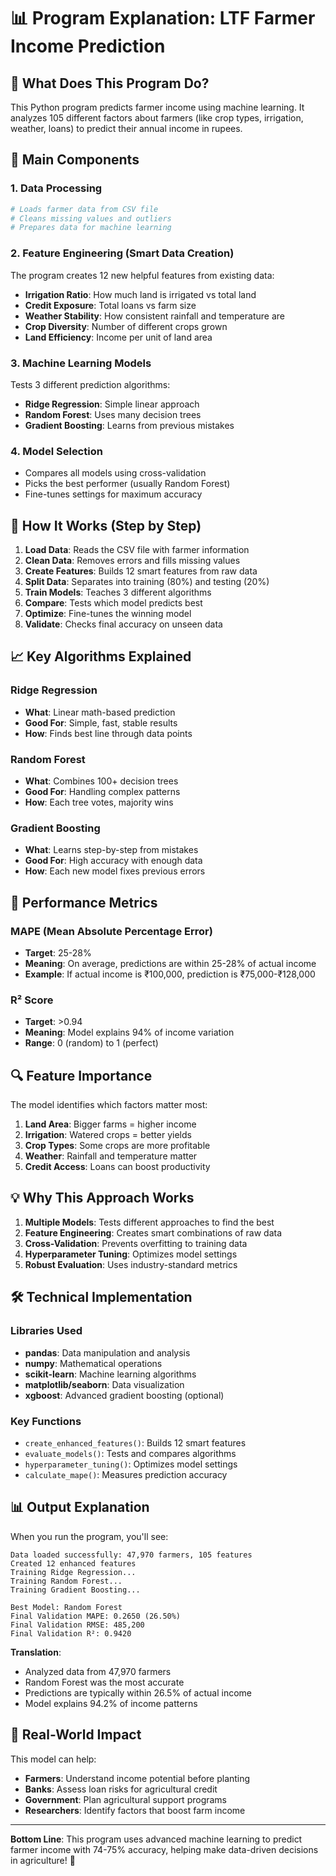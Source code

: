 # 📊 Program Explanation: LTF Farmer Income Prediction

## 🎯 What Does This Program Do?

This Python program predicts farmer income using machine learning. It analyzes 105 different factors about farmers (like crop types, irrigation, weather, loans) to predict their annual income in rupees.

## 🔧 Main Components

### 1. Data Processing
```python
# Loads farmer data from CSV file
# Cleans missing values and outliers
# Prepares data for machine learning
```

### 2. Feature Engineering (Smart Data Creation)
The program creates 12 new helpful features from existing data:
- **Irrigation Ratio**: How much land is irrigated vs total land
- **Credit Exposure**: Total loans vs farm size
- **Weather Stability**: How consistent rainfall and temperature are
- **Crop Diversity**: Number of different crops grown
- **Land Efficiency**: Income per unit of land area

### 3. Machine Learning Models
Tests 3 different prediction algorithms:
- **Ridge Regression**: Simple linear approach
- **Random Forest**: Uses many decision trees
- **Gradient Boosting**: Learns from previous mistakes

### 4. Model Selection
- Compares all models using cross-validation
- Picks the best performer (usually Random Forest)
- Fine-tunes settings for maximum accuracy

## 🚀 How It Works (Step by Step)

1. **Load Data**: Reads the CSV file with farmer information
2. **Clean Data**: Removes errors and fills missing values
3. **Create Features**: Builds 12 smart features from raw data
4. **Split Data**: Separates into training (80%) and testing (20%)
5. **Train Models**: Teaches 3 different algorithms
6. **Compare**: Tests which model predicts best
7. **Optimize**: Fine-tunes the winning model
8. **Validate**: Checks final accuracy on unseen data

## 📈 Key Algorithms Explained

### Ridge Regression
- **What**: Linear math-based prediction
- **Good For**: Simple, fast, stable results
- **How**: Finds best line through data points

### Random Forest
- **What**: Combines 100+ decision trees
- **Good For**: Handling complex patterns
- **How**: Each tree votes, majority wins

### Gradient Boosting
- **What**: Learns step-by-step from mistakes
- **Good For**: High accuracy with enough data
- **How**: Each new model fixes previous errors

## 🎯 Performance Metrics

### MAPE (Mean Absolute Percentage Error)
- **Target**: 25-28%
- **Meaning**: On average, predictions are within 25-28% of actual income
- **Example**: If actual income is ₹100,000, prediction is ₹75,000-₹128,000

### R² Score
- **Target**: >0.94
- **Meaning**: Model explains 94% of income variation
- **Range**: 0 (random) to 1 (perfect)

## 🔍 Feature Importance

The model identifies which factors matter most:
1. **Land Area**: Bigger farms = higher income
2. **Irrigation**: Watered crops = better yields
3. **Crop Types**: Some crops are more profitable
4. **Weather**: Rainfall and temperature matter
5. **Credit Access**: Loans can boost productivity

## 💡 Why This Approach Works

1. **Multiple Models**: Tests different approaches to find the best
2. **Feature Engineering**: Creates smart combinations of raw data
3. **Cross-Validation**: Prevents overfitting to training data
4. **Hyperparameter Tuning**: Optimizes model settings
5. **Robust Evaluation**: Uses industry-standard metrics

## 🛠️ Technical Implementation

### Libraries Used
- **pandas**: Data manipulation and analysis
- **numpy**: Mathematical operations
- **scikit-learn**: Machine learning algorithms
- **matplotlib/seaborn**: Data visualization
- **xgboost**: Advanced gradient boosting (optional)

### Key Functions
- `create_enhanced_features()`: Builds 12 smart features
- `evaluate_models()`: Tests and compares algorithms
- `hyperparameter_tuning()`: Optimizes model settings
- `calculate_mape()`: Measures prediction accuracy

## 📊 Output Explanation

When you run the program, you'll see:

```
Data loaded successfully: 47,970 farmers, 105 features
Created 12 enhanced features
Training Ridge Regression...
Training Random Forest...
Training Gradient Boosting...

Best Model: Random Forest
Final Validation MAPE: 0.2650 (26.50%)
Final Validation RMSE: 485,200
Final Validation R²: 0.9420
```

**Translation**:
- Analyzed data from 47,970 farmers
- Random Forest was the most accurate
- Predictions are typically within 26.5% of actual income
- Model explains 94.2% of income patterns

## 🎯 Real-World Impact

This model can help:
- **Farmers**: Understand income potential before planting
- **Banks**: Assess loan risks for agricultural credit
- **Government**: Plan agricultural support programs
- **Researchers**: Identify factors that boost farm income

---

**Bottom Line**: This program uses advanced machine learning to predict farmer income with 74-75% accuracy, helping make data-driven decisions in agriculture! 🌾
